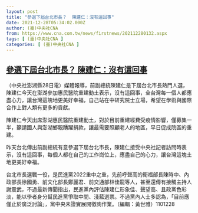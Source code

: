 ```yaml
---
layout: post
title: "參選下屆台北市長？  陳建仁：沒有這回事"
date: 2021-12-28T05:34:02.000Z
author: (臺)中央社CNA
from: https://www.cna.com.tw/news/firstnews/202112280132.aspx
tags: [ (臺)中央社CNA ]
categories: [ (臺)中央社CNA ]
---
```

<!--1640669642000-->
[參選下屆台北市長？  陳建仁：沒有這回事](https://www.cna.com.tw/news/firstnews/202112280132.aspx)
------

<div>
<div></div><div><p>（中央社澎湖縣28日電）媒體報導，前副總統陳建仁是下屆台北市長熱門人選，陳建仁今天在澎湖參加惠民醫院重建動土表示，沒有這回事，全台灣每一個人都應盡心力，讓台灣這塊地更美好幸福，自己站在中研究院士立場，希望在學術與國際合作上對人類有更多的貢獻。</p><p>陳建仁今天出席澎湖惠民醫院重建動土，對於目前重建經費受疫情影響，僅募集一半，籲請國人與澎湖鄉親踴躍捐款，讓最需要照顧老人的地區，早日促成院區的重建。</p><p>昨天台北傳出前副總統有意參選下屆台北市長，陳建仁接受中央社記者訪問時表示，沒有這回事，每個人都在自己的工作崗位上，應盡自己的心力，讓台灣這塊土地更美好幸福。</p><p>台北市長選戰一役，是民進黨2022重中之重，先前呼聲高的衛福部長陳時中、內政部長徐國勇、前文化部長鄭麗君、前交通部林佳龍等人，甚至還傳有接觸主持人謝震武，不過最新傳聞指出，民進黨內評估陳建仁形象佳、聲望高、且政黨色彩淡，能以學者身分幫民進黨爭取中間、淺藍選票。不過黨內人士多認為，「目前應僅止於廣泛討論」，黨中央未證實展開徵詢作業。（編輯：黃世雅）1101228</p></div>
</div>
